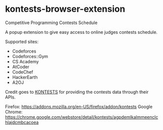 # kontests-browser-extension
Competitive Programming Contests Schedule

A popup extension to give easy access to online judges contests schedule.

Supported sites:
- Codeforces
- Codeforces::Gym
- CS Academy
- AtCoder
- CodeChef
- HackerEarth
- A2OJ

Credit goes to [KONTESTS](https://kontests.net) for providing the contests data through their APIs.

Firefox: https://addons.mozilla.org/en-US/firefox/addon/kontests
Google Chrome: https://chrome.google.com/webstore/detail/kontests/agpdemlkalmmeenclchlajdcmbcacoea
